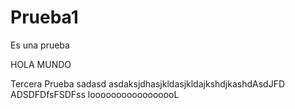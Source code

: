 # Prueba1
Es una prueba

HOLA MUNDO

Tercera Prueba
sadasd
asdaksjdhasjkldasjkldajkshdjkashdAsdJFD
ADSDFDfsFSDFss
looooooooooooooooL
